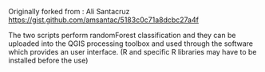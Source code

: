 
Originally forked from : Ali Santacruz
https://gist.github.com/amsantac/5183c0c71a8dcbc27a4f

The two scripts perform randomForest classification and they can be uploaded into the QGIS processing toolbox and used through the software which provides an user interface. (R and specific R libraries may have to be installed before the use)
